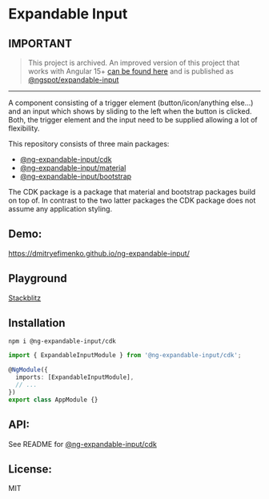 # Expandable Input

## IMPORTANT

> This project is archived. An improved version of this project that works with Angular 15+ [can be found here](https://github.com/DmitryEfimenko/ngspot/tree/main/packages/expandable-input/package) and is published as [@ngspot/expandable-input](https://www.npmjs.com/package/@ngspot/expandable-input)

---

A component consisting of a trigger element (button/icon/anything else...) and an input which shows by sliding to the left when the button is clicked.
Both, the trigger element and the input need to be supplied allowing a lot of flexibility.

This repository consists of three main packages:

- [@ng-expandable-input/cdk](https://github.com/DmitryEfimenko/ng-expandable-input/tree/master/projects/ng-expandable-input)
- [@ng-expandable-input/material](https://github.com/DmitryEfimenko/ng-expandable-input/tree/master/projects/ng-expandable-input-material)
- [@ng-expandable-input/bootstrap](https://github.com/DmitryEfimenko/ng-expandable-input/tree/master/projects/ng-expandable-input-bootstrap)

The CDK package is a package that material and bootstrap packages build on top of. In contrast to the two latter packages the CDK package does not assume any application styling.

## Demo:

https://dmitryefimenko.github.io/ng-expandable-input/

## Playground

[Stackblitz](https://stackblitz.com/github/DmitryEfimenko/ng-expandable-input?file=src%2Fapp%2Fcdk%2Fcdk.component.html)

## Installation

`npm i @ng-expandable-input/cdk`

```ts
import { ExpandableInputModule } from '@ng-expandable-input/cdk';

@NgModule({
  imports: [ExpandableInputModule],
  // ...
})
export class AppModule {}
```

## API:

See README for [@ng-expandable-input/cdk](https://github.com/DmitryEfimenko/ng-expandable-input/tree/master/projects/ng-expandable-input#api)

## License:

MIT
